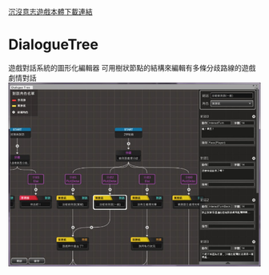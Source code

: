 [沉沒意志遊戲本體下載連結](https://drive.google.com/file/d/1KOnN4O3vojIgW_he0u5VyTBgDfNBN0SN/view?usp=sharing)

# DialogueTree
遊戲對話系統的圖形化編輯器
可用樹狀節點的結構來編輯有多條分歧路線的遊戲劇情對話
![image](https://github.com/StupidBute/DialogueTree/blob/master/DialogueTree0.jpg)
